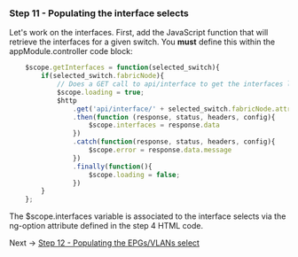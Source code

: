 ### Step 11 - Populating the interface selects

Let's work on the interfaces. First, add the JavaScript function that will retrieve the interfaces for
a given switch.  You **must** define this within the appModule.controller code block:

```javascript
    $scope.getInterfaces = function(selected_switch){
        if(selected_switch.fabricNode){
            // Does a GET call to api/interface to get the interfaces list
            $scope.loading = true;
            $http
                .get('api/interface/' + selected_switch.fabricNode.attributes.dn )
                .then(function (response, status, headers, config){
                    $scope.interfaces = response.data
                })
                .catch(function(response, status, headers, config){
                    $scope.error = response.data.message
                })
                .finally(function(){
                    $scope.loading = false;
                })
        }
    };

``` 

The $scope.interfaces variable is associated to the interface selects via the ng-option attribute defined in the step 4 HTML code.

Next -> [Step 12 - Populating the EPGs/VLANs select]

[Step 12 - Populating the EPGs/VLANs select]: step12.md